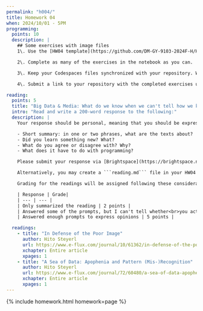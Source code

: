 ```yaml
---
permalink: "h004/"
title: Homework 04
when: 2024/10/01 - 5PM
programming:
  points: 10
  description: |
    ## Some exercises with image files
    1\. Use the [HW04 template](https://github.com/DM-GY-9103-2024F-H/HW04) to start a repository in your organization's GitHub space. It should be named HW04. Open the notebook file using GitHub Codespaces to continue the exercises.

    2\. Complete as many of the exercises in the notebook as you can.

    3\. Keep your Codespaces files synchronized with your repository. Watch [this video](https://www.youtube.com/watch?v=4J4jmLaJRnw) for some tips. And, even though it shows a different Git interface, [this tutorial](https://idmp5.github.io/intro/git/) is also a good review of Git / GitHub concepts.

    4\. Submit a link to your repository with the completed exercises using [Brightspace](https://brightspace.nyu.edu/d2l/home/407565).

reading:
  points: 5
  title: "Big Data & Media: What do we know when we can't tell how we know?"
  intro: "Read and write a 200-word response to the following:"
  description: |
    Your response should be personal, meaning that you should be expressing your views and opinions about the text and not just summarizing it. You can use the following rubric to guide your response:

    - Short summary: in one or two phrases, what are the texts about?
    - Did you learn something new? What?
    - What do you agree or disagree with? Why?
    - What does it have to do with programming?

    Please submit your response via [Brightspace](https://brightspace.nyu.edu/).

    Alternatively, you may create a ```reading.md``` file in your HW04 repo and write your response in markdown. Just make sure to submit a link to the file using [Brightspace](https://brightspace.nyu.edu/).

    Grading for the readings will be assigned following these considerations:

    | Response | Grade|
    | --- | --- |
    | Only summarized the reading | 2 points |
    | Answered some of the prompts, but I can't tell whether<br>you actually read the text, or what you thought | 3 points |
    | Answered enough prompts to express opinions | 5 points |

  readings:
    - title: "In Defense of the Poor Image"
      author: Hito Steyerl
      url: https://www.e-flux.com/journal/10/61362/in-defense-of-the-poor-image/
      xchapter: Entire article
      xpages: 1
    - title: "A Sea of Data: Apophenia and Pattern (Mis-)Recognition"
      author: Hito Steyerl
      url: https://www.e-flux.com/journal/72/60480/a-sea-of-data-apophenia-and-pattern-mis-recognition/
      xchapter: Entire article
      xpages: 1
---
```

{% include homework.html homework=page %}
